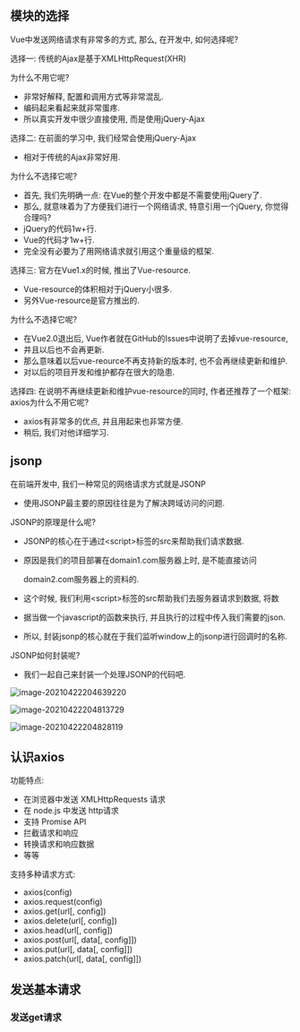 ## 模块的选择

Vue中发送网络请求有非常多的方式, 那么, 在开发中, 如何选择呢?

选择一: 传统的Ajax是基于XMLHttpRequest(XHR)

为什么不用它呢?

- 非常好解释, 配置和调用方式等非常混乱.
- 编码起来看起来就非常蛋疼.
- 所以真实开发中很少直接使用, 而是使用jQuery-Ajax

选择二: 在前面的学习中, 我们经常会使用jQuery-Ajax

- 相对于传统的Ajax非常好用.

为什么不选择它呢? 

- 首先, 我们先明确一点: 在Vue的整个开发中都是不需要使用jQuery了.
- 那么, 就意味着为了方便我们进行一个网络请求, 特意引用一个jQuery, 你觉得合理吗?
- jQuery的代码1w+行.
- Vue的代码才1w+行.
- 完全没有必要为了用网络请求就引用这个重量级的框架.

选择三: 官方在Vue1.x的时候, 推出了Vue-resource.

- Vue-resource的体积相对于jQuery小很多.
- 另外Vue-resource是官方推出的.

为什么不选择它呢?

- 在Vue2.0退出后, Vue作者就在GitHub的Issues中说明了去掉vue-resource, 
- 并且以后也不会再更新.
- 那么意味着以后vue-reource不再支持新的版本时, 也不会再继续更新和维护.
- 对以后的项目开发和维护都存在很大的隐患.

选择四: 在说明不再继续更新和维护vue-resource的同时, 作者还推荐了一个框架: axios为什么不用它呢?

- axios有非常多的优点, 并且用起来也非常方便.
- 稍后, 我们对他详细学习.

## jsonp

在前端开发中, 我们一种常见的网络请求方式就是JSONP

- 使用JSONP最主要的原因往往是为了解决跨域访问的问题.

JSONP的原理是什么呢?

- JSONP的核心在于通过\<script>标签的src来帮助我们请求数据.
- 原因是我们的项目部署在domain1.com服务器上时, 是不能直接访问

  domain2.com服务器上的资料的.
- 这个时候, 我们利用\<script>标签的src帮助我们去服务器请求到数据, 将数
- 据当做一个javascript的函数来执行, 并且执行的过程中传入我们需要的json.
- 所以, 封装jsonp的核心就在于我们监听window上的jsonp进行回调时的名称.

JSONP如何封装呢?

- 我们一起自己来封装一个处理JSONP的代码吧.

![image-20210422204639220](https://note-java.oss-cn-beijing.aliyuncs.com/img/image-20210422204639220.png)

![image-20210422204813729](https://note-java.oss-cn-beijing.aliyuncs.com/img/image-20210422204813729.png)

![image-20210422204828119](https://note-java.oss-cn-beijing.aliyuncs.com/img/image-20210422204828119.png)

## 认识axios

功能特点:

- 在浏览器中发送 XMLHttpRequests 请求
- 在 node.js 中发送 http请求
- 支持 Promise API
- 拦截请求和响应
- 转换请求和响应数据
- 等等

支持多种请求方式:

- axios(config)
- axios.request(config)
- axios.get(url[, config])
- axios.delete(url[, config])
- axios.head(url[, config])
- axios.post(url[, data[, config]])
- axios.put(url[, data[, config]])
- axios.patch(url[, data[, config]])

## 发送基本请求

### 发送get请求





